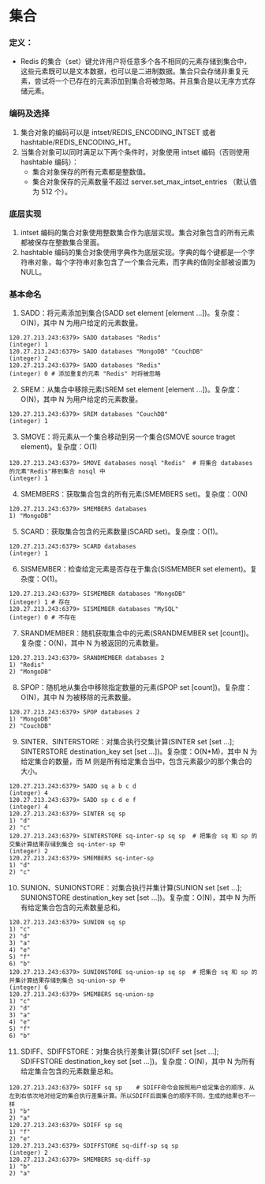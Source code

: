 # 集合

### 定义：

- Redis 的集合（set）键允许用户将任意多个各不相同的元素存储到集合中，这些元素既可以是文本数据，也可以是二进制数据。集合只会存储非重复元素，尝试将一个已存在的元素添加到集合将被忽略。并且集合是以无序方式存储元素。

### 编码及选择

1. 集合对象的编码可以是 intset/REDIS_ENCODING_INTSET 或者 hashtable/REDIS_ENCODING_HT。
2. 当集合对象可以同时满足以下两个条件时，对象使用 intset 编码（否则使用 hashtable 编码）：
   - 集合对象保存的所有元素都是整数值。
   - 集合对象保存的元素数量不超过 server.set_max_intset_entries （默认值为 512 个）。

### 底层实现

1. intset 编码的集合对象使用整数集合作为底层实现。集合对象包含的所有元素都被保存在整数集合里面。
2. hashtable 编码的集合对象使用字典作为底层实现。字典的每个键都是一个字符串对象，每个字符串对象包含了一个集合元素，而字典的值则全部被设置为 NULL。

### 基本命名

1. SADD：将元素添加到集合(SADD set element [element ...])。复杂度：O(N)，其中 N 为用户给定的元素数量。

```
120.27.213.243:6379> SADD databases "Redis"
(integer) 1
120.27.213.243:6379> SADD databases "MongoDB" "CouchDB"
(integer) 2
120.27.213.243:6379> SADD databases "Redis"
(integer) 0 # 添加重复的元素 "Redis" 时将被忽略
```

2. SREM：从集合中移除元素(SREM set element [element ...])。复杂度：O(N)，其中 N 为用户给定的元素数量。

```
120.27.213.243:6379> SREM databases "CouchDB"
(integer) 1
```

3. SMOVE：将元素从一个集合移动到另一个集合(SMOVE source traget element)。复杂度：O(1)

```
120.27.213.243:6379> SMOVE databases nosql "Redis"  # 将集合 databases 的元素"Redis"移到集合 nosql 中
(integer) 1
```

4. SMEMBERS：获取集合包含的所有元素(SMEMBERS set)。复杂度：O(N)

```
120.27.213.243:6379> SMEMBERS databases
1) "MongoDB"
```

5. SCARD：获取集合包含的元素数量(SCARD set)。复杂度：O(1)。

```
120.27.213.243:6379> SCARD databases
(integer) 1
```

6. SISMEMBER：检查给定元素是否存在于集合(SISMEMBER set element)。复杂度：O(1)。

```
120.27.213.243:6379> SISMEMBER databases "MongoDB"
(integer) 1 # 存在
120.27.213.243:6379> SISMEMBER databases "MySQL"
(integer) 0 # 不存在
```

7. SRANDMEMBER：随机获取集合中的元素(SRANDMEMBER set [count])。复杂度：O(N)，其中 N 为被返回的元素数量。

```
120.27.213.243:6379> SRANDMEMBER databases 2
1) "Redis"
2) "MongoDB"
```

8. SPOP：随机地从集合中移除指定数量的元素(SPOP set [count])。复杂度：O(N)，其中 N 为被移除的元素数量。

```
120.27.213.243:6379> SPOP databases 2
1) "MongoDB"
2) "CouchDB"
```

9. SINTER、SINTERSTORE：对集合执行交集计算(SINTER set [set ...]; SINTERSTORE destination_key set [set ...])。复杂度：O(N\*M)，其中 N 为给定集合的数量，而 M 则是所有给定集合当中，包含元素最少的那个集合的大小。

```
120.27.213.243:6379> SADD sq a b c d
(integer) 4
120.27.213.243:6379> SADD sp c d e f
(integer) 4
120.27.213.243:6379> SINTER sq sp
1) "d"
2) "c"
120.27.213.243:6379> SINTERSTORE sq-inter-sp sq sp  # 把集合 sq 和 sp 的交集计算结果存储到集合 sq-inter-sp 中
(integer) 2
120.27.213.243:6379> SMEMBERS sq-inter-sp
1) "d"
2) "c"
```

10. SUNION、SUNIONSTORE：对集合执行并集计算(SUNION set [set ...]; SUNIONSTORE destination_key set [set ...])。复杂度：O(N)，其中 N 为所有给定集合包含的元素数量总和。

```
120.27.213.243:6379> SUNION sq sp
1) "c"
2) "d"
3) "a"
4) "e"
5) "f"
6) "b"
120.27.213.243:6379> SUNIONSTORE sq-union-sp sq sp  # 把集合 sq 和 sp 的并集计算结果存储到集合 sq-union-sp 中
(integer) 6
120.27.213.243:6379> SMEMBERS sq-union-sp
1) "c"
2) "d"
3) "a"
4) "e"
5) "f"
6) "b"
```

11. SDIFF、SDIFFSTORE：对集合执行差集计算(SDIFF set [set ...]; SDIFFSTORE destination_key set [set ...])。复杂度：O(N)，其中 N 为所有给定集合包含的元素数量总和。

```
120.27.213.243:6379> SDIFF sq sp    # SDIFF命令会按照用户给定集合的顺序，从左到右依次地对给定的集合执行差集计算。所以SDIFF后面集合的顺序不同，生成的结果也不一样
1) "b"
2) "a"
120.27.213.243:6379> SDIFF sp sq
1) "f"
2) "e"
120.27.213.243:6379> SDIFFSTORE sq-diff-sp sq sp
(integer) 2
120.27.213.243:6379> SMEMBERS sq-diff-sp
1) "b"
2) "a"
```

